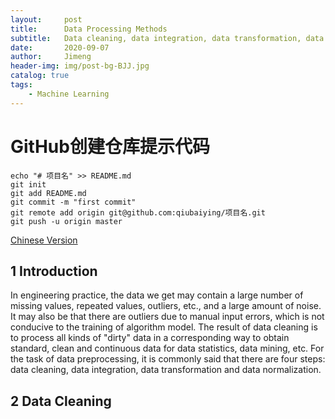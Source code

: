```yaml
---
layout:     post
title:      Data Processing Methods
subtitle:   Data cleaning, data integration, data transformation, data normalization
date:       2020-09-07
author:     Jimeng
header-img: img/post-bg-BJJ.jpg
catalog: true
tags:
    - Machine Learning
---
```




# GitHub创建仓库提示代码

	echo "# 项目名" >> README.md
	git init
	git add README.md
	git commit -m "first commit"
	git remote add origin git@github.com:qiubaiying/项目名.git
	git push -u origin master


	
[Chinese Version](https://zhuanlan.zhihu.com/p/180568816)


## 1 Introduction
In engineering practice, the data we get may contain a large number of missing values, repeated values, outliers, etc., and a large amount of noise. It may also be that there are outliers due to manual input errors, which is not conducive to the training of algorithm model. The result of data cleaning is to process all kinds of "dirty" data in a corresponding way to obtain standard, clean and continuous data for data statistics, data mining, etc. For the task of data preprocessing, it is commonly said that there are four steps: data cleaning, data integration, data transformation and data normalization.


## 2 Data Cleaning



